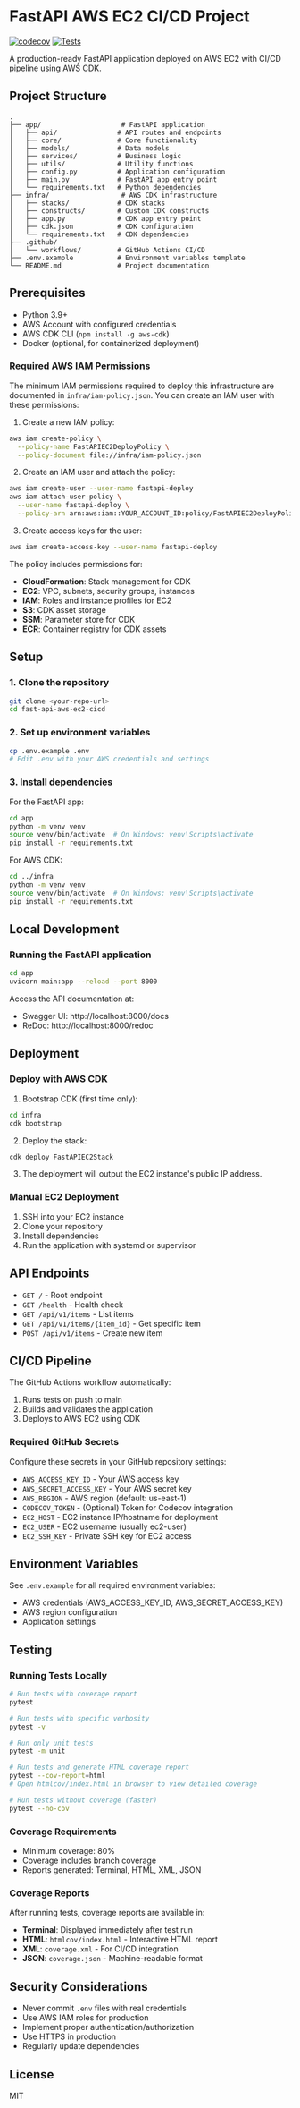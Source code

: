# FastAPI AWS EC2 CI/CD Project

[![codecov](https://codecov.io/gh/JE-Ramos/fast-api-aws-ec2-cicd/branch/main/graph/badge.svg)](https://codecov.io/gh/JE-Ramos/fast-api-aws-ec2-cicd)
[![Tests](https://github.com/JE-Ramos/fast-api-aws-ec2-cicd/actions/workflows/deploy.yml/badge.svg)](https://github.com/JE-Ramos/fast-api-aws-ec2-cicd/actions/workflows/deploy.yml)

A production-ready FastAPI application deployed on AWS EC2 with CI/CD pipeline using AWS CDK.

## Project Structure

```
.
├── app/                    # FastAPI application
│   ├── api/               # API routes and endpoints
│   ├── core/              # Core functionality
│   ├── models/            # Data models
│   ├── services/          # Business logic
│   ├── utils/             # Utility functions
│   ├── config.py          # Application configuration
│   ├── main.py            # FastAPI app entry point
│   └── requirements.txt   # Python dependencies
├── infra/                  # AWS CDK infrastructure
│   ├── stacks/            # CDK stacks
│   ├── constructs/        # Custom CDK constructs
│   ├── app.py             # CDK app entry point
│   ├── cdk.json           # CDK configuration
│   └── requirements.txt   # CDK dependencies
├── .github/
│   └── workflows/         # GitHub Actions CI/CD
├── .env.example           # Environment variables template
└── README.md              # Project documentation
```

## Prerequisites

- Python 3.9+
- AWS Account with configured credentials
- AWS CDK CLI (`npm install -g aws-cdk`)
- Docker (optional, for containerized deployment)

### Required AWS IAM Permissions

The minimum IAM permissions required to deploy this infrastructure are documented in `infra/iam-policy.json`. You can create an IAM user with these permissions:

1. Create a new IAM policy:
```bash
aws iam create-policy \
  --policy-name FastAPIEC2DeployPolicy \
  --policy-document file://infra/iam-policy.json
```

2. Create an IAM user and attach the policy:
```bash
aws iam create-user --user-name fastapi-deploy
aws iam attach-user-policy \
  --user-name fastapi-deploy \
  --policy-arn arn:aws:iam::YOUR_ACCOUNT_ID:policy/FastAPIEC2DeployPolicy
```

3. Create access keys for the user:
```bash
aws iam create-access-key --user-name fastapi-deploy
```

The policy includes permissions for:
- **CloudFormation**: Stack management for CDK
- **EC2**: VPC, subnets, security groups, instances
- **IAM**: Roles and instance profiles for EC2
- **S3**: CDK asset storage
- **SSM**: Parameter store for CDK
- **ECR**: Container registry for CDK assets

## Setup

### 1. Clone the repository
```bash
git clone <your-repo-url>
cd fast-api-aws-ec2-cicd
```

### 2. Set up environment variables
```bash
cp .env.example .env
# Edit .env with your AWS credentials and settings
```

### 3. Install dependencies

For the FastAPI app:
```bash
cd app
python -m venv venv
source venv/bin/activate  # On Windows: venv\Scripts\activate
pip install -r requirements.txt
```

For AWS CDK:
```bash
cd ../infra
python -m venv venv
source venv/bin/activate  # On Windows: venv\Scripts\activate
pip install -r requirements.txt
```

## Local Development

### Running the FastAPI application
```bash
cd app
uvicorn main:app --reload --port 8000
```

Access the API documentation at:
- Swagger UI: http://localhost:8000/docs
- ReDoc: http://localhost:8000/redoc

## Deployment

### Deploy with AWS CDK

1. Bootstrap CDK (first time only):
```bash
cd infra
cdk bootstrap
```

2. Deploy the stack:
```bash
cdk deploy FastAPIEC2Stack
```

3. The deployment will output the EC2 instance's public IP address.

### Manual EC2 Deployment

1. SSH into your EC2 instance
2. Clone your repository
3. Install dependencies
4. Run the application with systemd or supervisor

## API Endpoints

- `GET /` - Root endpoint
- `GET /health` - Health check
- `GET /api/v1/items` - List items
- `GET /api/v1/items/{item_id}` - Get specific item
- `POST /api/v1/items` - Create new item

## CI/CD Pipeline

The GitHub Actions workflow automatically:
1. Runs tests on push to main
2. Builds and validates the application
3. Deploys to AWS EC2 using CDK

### Required GitHub Secrets

Configure these secrets in your GitHub repository settings:
- `AWS_ACCESS_KEY_ID` - Your AWS access key
- `AWS_SECRET_ACCESS_KEY` - Your AWS secret key
- `AWS_REGION` - AWS region (default: us-east-1)
- `CODECOV_TOKEN` - (Optional) Token for Codecov integration
- `EC2_HOST` - EC2 instance IP/hostname for deployment
- `EC2_USER` - EC2 username (usually ec2-user)
- `EC2_SSH_KEY` - Private SSH key for EC2 access

## Environment Variables

See `.env.example` for all required environment variables:
- AWS credentials (AWS_ACCESS_KEY_ID, AWS_SECRET_ACCESS_KEY)
- AWS region configuration
- Application settings

## Testing

### Running Tests Locally

```bash
# Run tests with coverage report
pytest

# Run tests with specific verbosity
pytest -v

# Run only unit tests
pytest -m unit

# Run tests and generate HTML coverage report
pytest --cov-report=html
# Open htmlcov/index.html in browser to view detailed coverage

# Run tests without coverage (faster)
pytest --no-cov
```

### Coverage Requirements

- Minimum coverage: 80%
- Coverage includes branch coverage
- Reports generated: Terminal, HTML, XML, JSON

### Coverage Reports

After running tests, coverage reports are available in:
- **Terminal**: Displayed immediately after test run
- **HTML**: `htmlcov/index.html` - Interactive HTML report
- **XML**: `coverage.xml` - For CI/CD integration
- **JSON**: `coverage.json` - Machine-readable format

## Security Considerations

- Never commit `.env` files with real credentials
- Use AWS IAM roles for production
- Implement proper authentication/authorization
- Use HTTPS in production
- Regularly update dependencies

## License

MIT